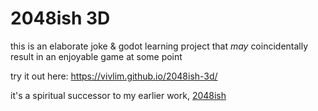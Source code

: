 # 2048ish 3D

this is an elaborate joke & godot learning project that *may* coincidentally result in an enjoyable game at some point

try it out here: https://vivlim.github.io/2048ish-3d/

it's a spiritual successor to my earlier work, [2048ish](https://github.com/vivlimmsft/2048ish)